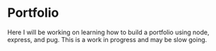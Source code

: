 # Portfolio

Here I will be working on learning how to build a portfolio using node, express, and pug. This is a work in progress and may be slow going.
